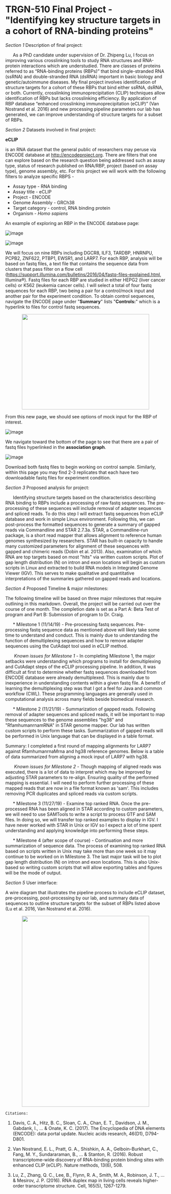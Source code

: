 # TRGN-510 Final Project - "Identifying key structure targets in a cohort of RNA-binding proteins"

_Section 1_ Description of final project:

&nbsp;&nbsp;&nbsp;&nbsp;&nbsp;&nbsp;As a PhD candidate under supervision of Dr. Zhipeng Lu, I focus on improving various crosslinking tools to study RNA structures and RNA-protein interactions which are understudied. There are classes of proteins referred to as “RNA-binding proteins (RBPs)” that bind single-stranded RNA (ssRNA) and double-stranded RNA (dsRNA) important in basic biology and genetic/autoimmune diseases. My final project involves identification of structure targets for a cohort of these RBPs that bind either ssRNA, dsRNA, or both. Currently, crosslinking immunoprecipitation (CLIP) techniques allow identification of RBPs but lacks crosslinking efficiency. By application of RBP database “enhanced crosslinking immunoprecipitation (eCLIP)” (Van Nostrand et al. 2016) and new processing pipeline parameters our lab has generated, we can improve understanding of structure targets for a subset of RBPs. 

_Section 2_ Datasets involved in final project:

__eCLIP__ 

is an RNA dataset that the general public of researchers may peruse via ENCODE database at <http://encodeproject.org>. There are filters that one can explore based on the research question being addressed such as assay type, status of research published on RNA/RBP, project (based on assay type), genome assembly, etc. For this project we will work with the following filters to analyze specific RBPS -

- Assay type - RNA binding
- Assay title - eCLIP
- Project - ENCODE
- Genome Assembly - GRCh38
- Target category - control, RNA binding protein
- Organism - _Homo sapiens_

An example of exploring an RBP in the ENCODE database page: 

![image](https://github.com/maiacorpuz/Final-Project/blob/master/eCLIP%20RBP%20ENCODE%20ex.png)

![image](https://github.com/maiacorpuz/Final-Project/blob/master/eCLIP%20RBP%20ENCODE%20ex.2.png)

We will focus on nine RBPs including DGCR8, ILF3, TARDBP, HNRNPU, PCPB2, ZNF622, PTBP1, EWSR1, and LARP7. For each RBP, analysis will be based on fastq files, a text file that contains the sequence data from clusters that pass filter on a flow cell (<https://support.illumina.com/bulletins/2016/04/fastq-files-explained.html>, Illumina®). Fastq files for each RBP are studied in either HEPG2 (liver cancer cells) or K562 (leukemia cancer cells). I will select a total of four fastq sequences for each RBP, two being a pair for a control/mock input and another pair for the experiment condition. To obtain control sequences, navigate the ENCODE page under "__Summary__" lists "__Controls:__" which is a hyperlink to files for control fastq sequences.

<p align=center>
<img src="https://github.com/maiacorpuz/Final-Project/blob/master/mock_input_sequence.png" width="400" height="300">
</p>

From this new page, we should see options of mock input for the RBP of interest. 

![image](https://github.com/maiacorpuz/Final-Project/blob/master/mock_input_sequence_2.png)

We navigate toward the bottom of the page to see that there are a pair of fastq files hyperlinked in the __association graph__.

![image](https://github.com/maiacorpuz/Final-Project/blob/master/mock_input_sequence_3.png)

Download both fastq files to begin working on control sample. Similarly, within this page you may find 2-3 replicates that each have two downloadable fastq files for experiment condition. 

_Section 3_ Proposed analysis for project:

&nbsp;&nbsp;&nbsp;&nbsp;&nbsp;&nbsp;Identifying structure targets based on the characteristics describing RNA binding to RBPs include a processing of raw fastq sequences. The pre-processing of these sequences will include removal of adapter sequences and spliced reads. To do this step I will extract fastq sequences from eCLIP database and work in simple Linux environment. Following this, we can post-process the formatted sequences to generate a summary of gapped reads via Commandline and STAR 2.7.3a. STAR, a Commandline-run package, is a short read mapper that allows alignment to reference human genomes synthesized by researchers. STAR has built-in capacity to handle many customized parameters for alignment of these sequences with gapped and chimeric reads (Dobin et al. 2013). Also, examination of which RNA are top targets based on most "hits" via written custom scripts. Plot of gap length distribution (N) on intron and exon locations will begin as custom scripts in Linux and extracted to build RNA models in Integrated Genome Viewer (IGV). This serves to make qualitative and quantitative interpretations of the summaries gathered on gapped reads and locations.

_Section 4_ Proposed Timeline & major milestones:

The following timeline will be based on three major milestones that require outlining in this markdown. Overall, the project will be carried out over the course of one month. The completion date is set as a Part A: Beta Test of program and Part B: Submission of program to Dr. Craig.

&nbsp;&nbsp;&nbsp;&nbsp;&nbsp;&nbsp;* Milestone 1 (11/14/19) - Pre-processing fastq sequences. Pre-processing fastq sequence data as mentioned above will likely take some time to understand and conduct. This is mainly due to understanding the function of demultiplexing sequences and how to remove adapter sequences using the CutAdapt tool used in eCLIP method.

&nbsp;&nbsp;&nbsp;&nbsp;&nbsp;&nbsp; _Known issues for Milestone 1_ - In completing Milestone 1, the major setbacks were understanding which programs to install for demultiplexing and CutAdapt steps of the eCLIP processing pipeline. In addition, it was difficult at first to determine whether fastq sequences downloaded from ENCODE database were already demultiplexed. This is mainly due to inexperience in understanding contents within a given fastq file. A benefit of learning the demultiplexing step was that I got a feel for Java and common workflow (CWL). These programming languages are generally used in computational analysis across many fields beside biomedical research.

&nbsp;&nbsp;&nbsp;&nbsp;&nbsp;&nbsp;* Milestone 2 (11/21/19) - Summarization of gapped reads. Following removal of adapter sequences and spliced reads, it will be important to map these sequences to the genome assemblies "hg38" and "RfamhumanrnamRNA" in STAR genome mapper. Our lab has written custom scripts to perform these tasks. Summarization of gapped reads will be performed in Unix language that can be displayed in a table format.

Summary: I completed a first round of mapping alignments for LARP7 against RfamhumanrnaMrna and hg38 reference genomes. Below is a table of data summarized from aligning a mock input of LARP7 with hg38. 

<p align="center">
<imgsrc="https://github.com/maiacorpuz/Final-Project/blob/master/STAR_out_LARP7mock_hg38.png">
</p>
  
&nbsp;&nbsp;&nbsp;&nbsp;&nbsp;&nbsp; _Known issues for Milestone 2_ - Though mapping of aligned reads was executed, there is a lot of data to interpret which may be improved by adjusting STAR parameters to re-align. Ensuring quality of the performed mapping is essential. I will need to perform further processing of these mapped reads that are now in a file format known as 'sam'. This includes removing PCR duplicates and spliced reads via custom scripts. 
  
&nbsp;&nbsp;&nbsp;&nbsp;&nbsp;&nbsp;* Milestone 3 (11/27/19) - Examine top ranked RNA. Once the pre-processed RNA has been aligned in STAR according to custom parameters, we will need to use SAMTools to write a script to process GTF and SAM files. In doing so, we will transfer top ranked examples to display in IGV. I have never worked with STAR in Unix or IGV so I expect a lot of time spent understanding and applying knowledge into performing these steps.

&nbsp;&nbsp;&nbsp;&nbsp;&nbsp;&nbsp;* Milestone 4 (after scope of course) - Continuation and more summarization of sequence data. The process of examining top ranked RNA based on scripts written in Unix may take more than one week so it may continue to be worked on in Milestone 3. The last major task will be to plot gap length distribution (N) on intron and exon locations. This is also Unix-based so writing custom scripts that will allow exporting tables and figures will be the mode of output.

_Section 5_ User interface:

A wire diagram that illustrates the pipeline process to include eCLIP dataset, pre-processing, post-processing by our lab, and summary data of sequences to outline structure targets for the subset of RBPs listed above (Lu et al. 2016, Van Nostrand et al. 2016).

<p align="center">
<img src="https://github.com/maiacorpuz/Final-Project/blob/master/eCLIP_PARIS_RBP_processing_pipeline.png" width="400" height="600">
</p>

` Citations: `

1. Davis, C. A., Hitz, B. C., Sloan, C. A., Chan, E. T., Davidson, J. M., Gabdank, I., ... & Onate, K. C. (2017). The Encyclopedia of DNA elements (ENCODE): data portal update. Nucleic acids research, 46(D1), D794-D801.

2. Van Nostrand, E. L., Pratt, G. A., Shishkin, A. A., Gelboin-Burkhart, C., Fang, M. Y., Sundararaman, B., ... & Stanton, R. (2016). Robust transcriptome-wide discovery of RNA-binding protein binding sites with enhanced CLIP (eCLIP). Nature methods, 13(6), 508.

3. Lu, Z., Zhang, Q. C., Lee, B., Flynn, R. A., Smith, M. A., Robinson, J. T., ... & Mesirov, J. P. (2016). RNA duplex map in living cells reveals higher-order transcriptome structure. Cell, 165(5), 1267-1279.
